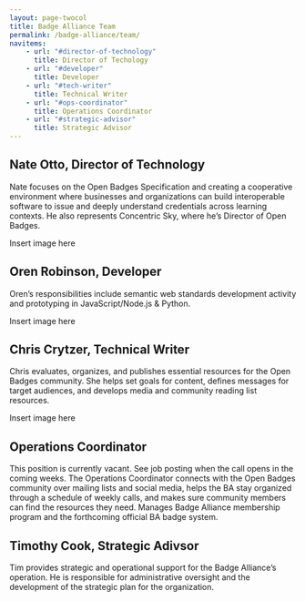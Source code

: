 ```yaml
---
layout: page-twocol
title: Badge Alliance Team
permalink: /badge-alliance/team/
navitems:
    - url: "#director-of-technology"
      title: Director of Techology
    - url: "#developer"
      title: Developer
    - url: "#tech-writer"
      title: Technical Writer
    - url: "#ops-coordinator"
      title: Operations Coordinator
    - url: "#strategic-advisor"
      title: Strategic Advisor 
---
```

<h2 class="title title-content" id="director-of-technology">Nate Otto, Director of Technology</h2>
Nate focuses on the Open Badges Specification and creating a cooperative environment where businesses and organizations can build interoperable software to issue and deeply understand credentials across learning contexts. He also represents Concentric Sky, where he’s Director of Open Badges.

Insert image here

<h2 class="title title-content" id="developer">Oren Robinson, Developer</h2>
Oren’s responsibilities include semantic web standards development activity and prototyping in JavaScript/Node.js & Python.

Insert image here

<h2 class="title title-content" id="tech-writer">Chris Crytzer, Technical Writer</h2>
Chris evaluates, organizes, and publishes essential resources for the Open Badges community. She helps set goals for content, defines messages for target audiences, and develops media and community reading list resources.

Insert image here

<h2 class="title title-content" id="ops-coordinator">Operations Coordinator</h2>
This position is currently vacant. See job posting when the call opens in the coming weeks.
The Operations Coordinator connects with the Open Badges community over mailing lists and social media, helps the BA stay organized through a schedule of weekly calls, and makes sure community members can find the resources they need. Manages Badge Alliance membership program and the forthcoming official BA badge system.

<h2 class="title title-content" id="strategic-advisor">Timothy Cook, Strategic Adivsor</h2>
Tim provides strategic and operational support for the Badge Alliance’s operation. He is responsible for administrative oversight and the development of the strategic plan for the organization.
